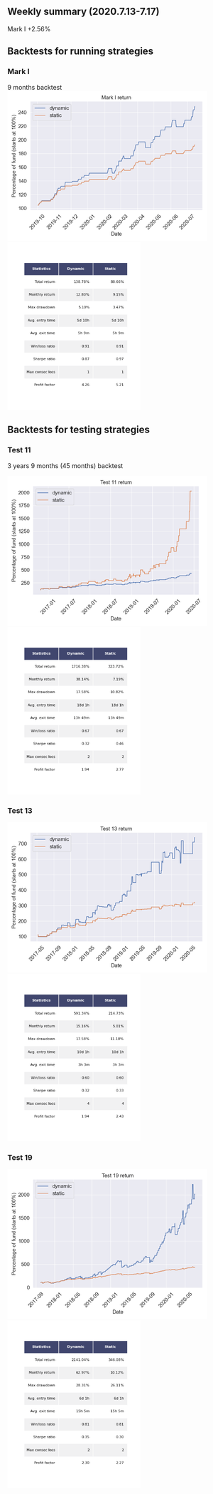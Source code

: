 ## Weekly summary (2020.7.13-7.17)

Mark I  +2.56%


## Backtests for running strategies
### Mark I
9 months backtest
<img src="figures/MarkI_return.png" width="450">  <img src="figures/table_MarkI.png" width="300"> 


## Backtests for testing strategies
### Test 11
3 years 9 months (45 months) backtest

<img src="figures/Test11_return.png" width="450">  <img src="figures/table_Test11.png" width="300"> 

### Test 13
<img src="figures/Test13_return.png" width="450">  <img src="figures/table_Test13.png" width="300"> 

### Test 19
<img src="figures/Test19_return.png" width="450">  <img src="figures/table_Test19.png" width="300"> 
